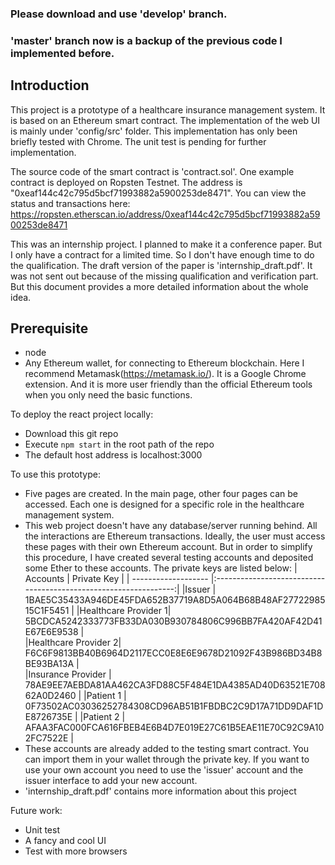 ### Please download and use 'develop' branch.
### 'master' branch now is a backup of the previous code I implemented before.

## Introduction
This project is a prototype of a healthcare insurance management system. It is
based on an Ethereum smart contract.
The implementation of the web UI is mainly under 'config/src' folder. This
implementation has only been briefly tested with Chrome. The unit test is pending
for further implementation.

The source code of the smart contract is 'contract.sol'. One example contract is
deployed on Ropsten Testnet. The address is "0xeaf144c42c795d5bcf71993882a5900253de8471".
You can view the status and transactions here:
https://ropsten.etherscan.io/address/0xeaf144c42c795d5bcf71993882a5900253de8471

This was an internship project. I planned to make it a conference paper. But I
only have a contract for a limited time. So I don't have enough time to do the
qualification. The draft version of the paper is 'internship_draft.pdf'. It was
not sent out because of the missing qualification and verification part. But this
document provides a more detailed information about the whole idea.

## Prerequisite
* node
* Any Ethereum wallet, for connecting to Ethereum blockchain. Here I recommend
  Metamask(https://metamask.io/). It is a Google Chrome extension. And it is more
  user friendly than the official Ethereum tools when you only need the basic functions.

To deploy the react project locally:
* Download this git repo
* Execute `npm start` in the root path of the repo
* The default host address is localhost:3000

To use this prototype:
* Five pages are created. In the main page, other four pages can be accessed. Each
  one is designed for a specific role in the healthcare management system.
* This web project doesn't have any database/server running behind. All the interactions
  are Ethereum transactions. Ideally, the user must access these pages with their
  own Ethereum account. But in order to simplify this procedure, I have created
  several testing accounts and deposited some Ether to these accounts. The
  private keys are listed below:
  | Accounts            | Private Key                                                      |
  | ------------------- |:----------------------------------------------------------------:|
  |Issuer               | 1BAE5C35433A946DE45FDA652B37719A8D5A064B68B48AF2772298515C1F5451 |
  |Healthcare Provider 1| 5BCDCA5242333773FB33DA030B930784806C996BB7FA420AF42D41E67E6E9538 |   
  |Healthcare Provider 2| F6C6F9813BB40B6964D2117ECC0E8E6E9678D21092F43B986BD34B8BE93BA13A |   
  |Insurance  Provider  | 78AE9EE7AEBDA81AA462CA3FD88C5F484E1DA4385AD40D63521E70862A0D2460 |
  |Patient 1            | 0F73502AC03036252784308CD96AB51B1FBDBC2C9D17A71DD9DAF1DE8726735E |
  |Patient 2            | AFAA3FAC000FCA616FBEB4E6B4D7E019E27C61B5EAE11E70C92C9A102FC7522E |
* These accounts are already added to the testing smart contract. You can import
  them in your wallet through the private key. If you want to   use your own
  account you need to use the 'issuer' account and the issuer interface   to add
  your new account.
* 'internship_draft.pdf' contains more information about this project

Future work:
* Unit test
* A fancy and cool UI
* Test with more browsers
